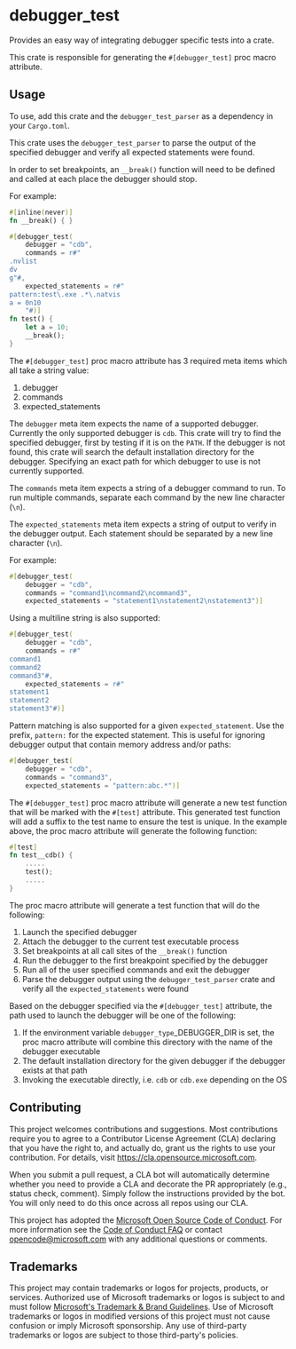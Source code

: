 # debugger_test

Provides an easy way of integrating debugger specific tests into a crate.

This crate is responsible for generating the `#[debugger_test]` proc macro attribute.

## Usage

To use, add this crate and the `debugger_test_parser` as a dependency in your `Cargo.toml`.

This crate uses the `debugger_test_parser` to parse the output of the specified debugger
and verify all expected statements were found.

In order to set breakpoints, an `__break()` function will need to be defined and called
at each place the debugger should stop.

For example:

```rust
#[inline(never)]
fn __break() { }

#[debugger_test(
    debugger = "cdb",
    commands = r#"
.nvlist
dv
g"#,
    expected_statements = r#"
pattern:test\.exe .*\.natvis
a = 0n10
    "#)]
fn test() {
    let a = 10;
    __break();
}
```

The `#[debugger_test]` proc macro attribute has 3 required meta items which all take a string value:

1. debugger
2. commands
3. expected_statements

The `debugger` meta item expects the name of a supported debugger. Currently the only supported debugger is `cdb`.
This crate will try to find the specified debugger, first by testing if it is on the `PATH`. If the debugger is
not found, this crate will search the default installation directory for the debugger. Specifying an exact path
for which debugger to use is not currently supported.

The `commands` meta item expects a string of a debugger command to run. To run multiple commands, separate each
command by the new line character (`\n`).

The `expected_statements` meta item expects a string of output to verify in the debugger output.
Each statement should be separated by a new line character (`\n`).

For example:

```rust
#[debugger_test(
    debugger = "cdb",
    commands = "command1\ncommand2\ncommand3",
    expected_statements = "statement1\nstatement2\nstatement3")]
```

Using a multiline string is also supported:

```rust
#[debugger_test(
    debugger = "cdb",
    commands = r#"
command1
command2
command3"#,
    expected_statements = r#"
statement1
statement2
statement3"#)]
```

Pattern matching is also supported for a given `expected_statement`. Use the prefix, `pattern:` for the
expected statement. This is useful for ignoring debugger output that contain memory address and/or paths:

```rust
#[debugger_test(
    debugger = "cdb",
    commands = "command3",
    expected_statements = "pattern:abc.*")]
```

The `#[debugger_test]` proc macro attribute will generate a new test function that will be marked
with the `#[test]` attribute. This generated test function will add a suffix to the test name to ensure
the test is unique. In the example above, the proc macro attribute will generate the following function:

```rust
#[test]
fn test__cdb() {
    .....
    test();
    .....
}
```

The proc macro attribute will generate a test function that will do the following:

1. Launch the specified debugger
2. Attach the debugger to the current test executable process
3. Set breakpoints at all call sites of the `__break()` function
4. Run the debugger to the first breakpoint specified by the debugger
5. Run all of the user specified commands and exit the debugger
6. Parse the debugger output using the `debugger_test_parser` crate and verify all the `expected_statements` were found

Based on the debugger specified via the `#[debugger_test]` attribute, the path used to launch the debugger will
be one of the following:

1. If the environment variable `debugger_type`_DEBUGGER_DIR is set, the proc macro attribute will combine this directory with the name of the debugger executable
2. The default installation directory for the given debugger if the debugger exists at that path
3. Invoking the executable directly, i.e. `cdb` or `cdb.exe` depending on the OS

## Contributing

This project welcomes contributions and suggestions.  Most contributions require you to agree to a
Contributor License Agreement (CLA) declaring that you have the right to, and actually do, grant us
the rights to use your contribution. For details, visit https://cla.opensource.microsoft.com.

When you submit a pull request, a CLA bot will automatically determine whether you need to provide
a CLA and decorate the PR appropriately (e.g., status check, comment). Simply follow the instructions
provided by the bot. You will only need to do this once across all repos using our CLA.

This project has adopted the [Microsoft Open Source Code of Conduct](https://opensource.microsoft.com/codeofconduct/).
For more information see the [Code of Conduct FAQ](https://opensource.microsoft.com/codeofconduct/faq/) or
contact [opencode@microsoft.com](mailto:opencode@microsoft.com) with any additional questions or comments.

## Trademarks

This project may contain trademarks or logos for projects, products, or services. Authorized use of Microsoft 
trademarks or logos is subject to and must follow 
[Microsoft's Trademark & Brand Guidelines](https://www.microsoft.com/en-us/legal/intellectualproperty/trademarks/usage/general).
Use of Microsoft trademarks or logos in modified versions of this project must not cause confusion or imply Microsoft sponsorship.
Any use of third-party trademarks or logos are subject to those third-party's policies.
